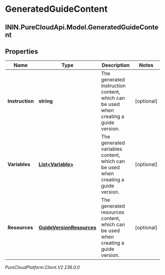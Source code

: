 # GeneratedGuideContent

## ININ.PureCloudApi.Model.GeneratedGuideContent

## Properties

|Name | Type | Description | Notes|
|------------ | ------------- | ------------- | -------------|
| **Instruction** | **string** | The generated instruction content, which can be used when creating a guide version. | [optional] |
| **Variables** | [**List&lt;Variable&gt;**](Variable) | The generated variables content, which can be used when creating a guide version. | [optional] |
| **Resources** | [**GuideVersionResources**](GuideVersionResources) | The generated resources content, which can be used when creating a guide version. | [optional] |



_PureCloudPlatform.Client.V2 236.0.0_
